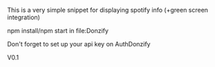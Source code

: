 This is a very simple snippet for displaying spotify info (+green screen integration)



npm install/npm start in file:Donzify

Don't forget to  set up your api key on AuthDonzify


V0.1 
